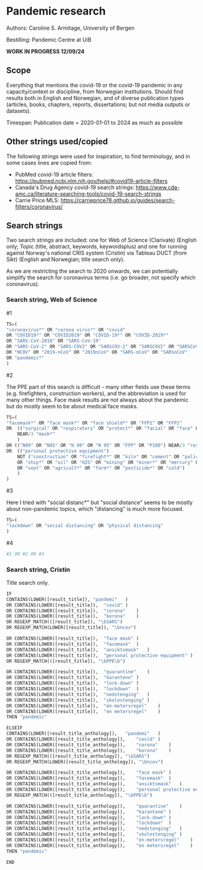 # Pandemic research

Authors: Caroline S. Armitage, University of Bergen

Bestilling: Pandemic Centre at UiB

**WORK IN PROGRESS 12/09/24**

## Scope

Everything that mentions the covid-19 or the covid-19 pandemic in any capacity/context or discipline, from Norwegian institutions. Should find results both in English and Norwegian, and of diverse publication types (articles, books, chapters, reports, dissertations; but not media outputs or datasets).

Timespan: Publication date = 2020-01-01 to 2024 as much as possible

## Other strings used/copied

The following strings were used for inspiration, to find terminology, and in some cases lines are copied from:

- PubMed covid-19 article filters: https://pubmed.ncbi.nlm.nih.gov/help/#covid19-article-filters
- Canada's Drug Agency covid-19 search strings: https://www.cda-amc.ca/literature-searching-tools/covid-19-search-strings
- Carrie Price MLS: https://carrieprice78.github.io/guides/search-filters/coronavirus/

## Search strings

Two search strings are included: one for Web of Science (Clarivate) (English only; Topic (title, abstract, keywords, keywordsplus) and one for running against Norway's national CRIS system (Cristin) via Tableau DUCT (from Sikt) (English and Norwegian; title search only).

As we are restricting the search to 2020 onwards, we can potentially simplify the search for coronavirus terms (i.e. go broader, not specify which coronavirus). 

### Search string, Web of Science

#1

```py
TS=(
"coronavirus*" OR "corona virus*" OR "covid"
OR "COVID19*" OR "COVID2019" OR "COVID-19*" OR "COVID-2019*" 
OR "SARS-CoV-2019" OR "SARS-CoV-19"
OR "SARS-CoV-2" OR "SARS-COV2" OR "SARSCOV-2" OR "SARSCOV2" OR "SARSCoV"
OR "NCOV" OR "2019-nCoV" OR "2019nCoV" OR "SARS-nCoV" OR "SARSnCoV"
OR "pandemic*"
)
```

#2

The PPE part of this search is difficult - many other fields use these terms (e.g. firefighters, construction workers), and the abbreviation is used for many other things. Face mask results are not always about the pandemic but do mostly seem to be about medical face masks. 

```py
TS=(
"facemask*" OR "face mask*" OR "face shield*" OR "FFP1" OR "FFP2"
OR 	(("surgical" OR "respiratory" OR "protect*" OR "facial" OR "face" OR "N99" OR "N95" OR "N 99" OR "N 95")
	NEAR/3 "mask*"
	)
OR (("N99" OR "N95" OR "N 99" OR "N 95" OR "FFP" OR "P100") NEAR/3 "respirator*")
OR 	(("personal protective equipment")
	NOT ("construction" OR "firefight*" OR "kiln" OR "cement" OR "police" OR "recycl*" OR "radiation"
	OR "ship*" OR "oil" OR "H2S" OR "mining" OR "miner*" OR "mercury" OR "heavy metal*"
	OR "soot" OR "agricult*" OR "farm*" OR "pesticide*" OR "cold")
	)
)
```

#3

Here I tried with "social distanc*" but "social distance" seems to be mostly about non-pandemic topics, which "distancing" is much more focused. 

```py
TS=(
"lockdown" OR "social distancing" OR "physical distancing"
)
```

#4
```py
#1 OR #2 OR #3
```

### Search string, Cristin

Title search only.

```py
IF 
CONTAINS(LOWER([result_title]),	"pandemi"	)
OR CONTAINS(LOWER([result_title]),	"covid"	)
OR CONTAINS(LOWER([result_title]),	"corona"	)
OR CONTAINS(LOWER([result_title]),	"korona"	)
OR REGEXP_MATCH(([result_title]), "\bSARS")
OR REGEXP_MATCH(LOWER([result_title]), "\bncov")

OR CONTAINS(LOWER([result_title]),	"face mask"	)
OR CONTAINS(LOWER([result_title]),	"facemask"	)
OR CONTAINS(LOWER([result_title]),	"ansiktsmask"	)
OR CONTAINS(LOWER([result_title]),	"personal protective equipment"	)
OR REGEXP_MATCH(([result_title]), "\bPPE\b")

OR CONTAINS(LOWER([result_title]),	"quarantine"	)
OR CONTAINS(LOWER([result_title]),	"karantene"	)
OR CONTAINS(LOWER([result_title]),	"lock-down"	)
OR CONTAINS(LOWER([result_title]),	"lockdown"	)
OR CONTAINS(LOWER([result_title]),	"nedstenging"	)
OR CONTAINS(LOWER([result_title]),	"skolestenging"	)
OR CONTAINS(LOWER([result_title]),	"en-metersregel"	)
OR CONTAINS(LOWER([result_title]),	"en metersregel"	)
THEN "pandemic"

ELSEIF 
CONTAINS(LOWER([result_title_anthology]),	"pandemi"	)
OR CONTAINS(LOWER([result_title_anthology]),	"covid"	)
OR CONTAINS(LOWER([result_title_anthology]),	"corona"	)
OR CONTAINS(LOWER([result_title_anthology]),	"korona"	)
OR REGEXP_MATCH(([result_title_anthology]), "\bSARS")
OR REGEXP_MATCH(LOWER([result_title_anthology]), "\bncov")

OR CONTAINS(LOWER([result_title_anthology]),	"face mask"	)
OR CONTAINS(LOWER([result_title_anthology]),	"facemask"	)
OR CONTAINS(LOWER([result_title_anthology]),	"ansiktsmask"	)
OR CONTAINS(LOWER([result_title_anthology]),	"personal protective equipment"	)
OR REGEXP_MATCH(([result_title_anthology]), "\bPPE\b")

OR CONTAINS(LOWER([result_title_anthology]),	"quarantine"	)
OR CONTAINS(LOWER([result_title_anthology]),	"karantene"	)
OR CONTAINS(LOWER([result_title_anthology]),	"lock-down"	)
OR CONTAINS(LOWER([result_title_anthology]),	"lockdown"	)
OR CONTAINS(LOWER([result_title_anthology]),	"nedstenging"	)
OR CONTAINS(LOWER([result_title_anthology]),	"skolestenging"	)
OR CONTAINS(LOWER([result_title_anthology]),	"en-metersregel"	)
OR CONTAINS(LOWER([result_title_anthology]),	"en metersregel"	)
THEN "pandemic"

END
```
